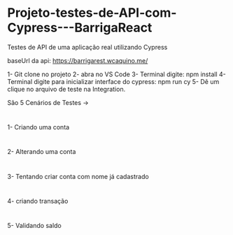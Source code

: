 # Projeto-testes-de-API-com-Cypress---BarrigaReact
Testes de API de uma aplicação real utilizando Cypress

baseUrl da api: https://barrigarest.wcaquino.me/

1- Git clone no projeto
2- abra no VS Code
3- Terminal digite: npm install
4- Terminal digite para inicializar interface do cypress: npm run cy
5- Dê um clique no arquivo de teste na Integration.

São 5 Cenários de Testes -> 
#
1- Criando uma conta
#
2- Alterando uma conta
#
3- Tentando criar conta com nome já cadastrado
#
4- criando transação
#
5- Validando saldo
#
